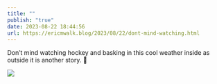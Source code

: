 ```yaml
---
title: ""
publish: "true"
date: 2023-08-22 18:44:56
url: https://ericmwalk.blog/2023/08/22/dont-mind-watching.html
---
```

Don’t mind watching hockey and basking in this cool weather inside as outside it is another story. 🥵

![](https://ericmwalk.blog/uploads/2023/d63df5bfec.jpg)